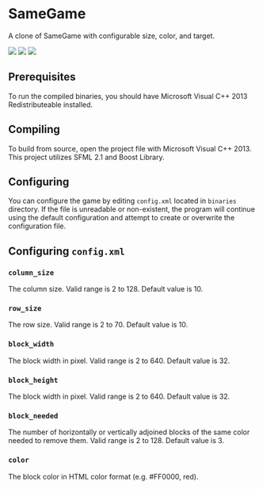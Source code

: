 # SameGame

A clone of SameGame with configurable size, color, and target.

![](https://raw.githubusercontent.com/samuelgunadi/smartphonesimulator/master/documentation/screenshot_1.png)
![](https://raw.githubusercontent.com/samuelgunadi/smartphonesimulator/master/documentation/screenshot_2.png)
![](https://raw.githubusercontent.com/samuelgunadi/smartphonesimulator/master/documentation/screenshot_3.png)

## Prerequisites

To run the compiled binaries, you should have Microsoft Visual C++ 2013 Redistributeable installed.

## Compiling

To build from source, open the project file with Microsoft Visual C++ 2013. This project utilizes SFML 2.1 and Boost Library.

## Configuring

You can configure the game by editing `config.xml` located in `binaries` directory. If the file is unreadable or non-existent, the program will continue using the default configuration and attempt to create or overwrite the configuration file.

## Configuring `config.xml`

### `column_size`

The column size. Valid range is 2 to 128. Default value is 10.

### `row_size`

The row size. Valid range is 2 to 70. Default value is 10.

### `block_width`

The block width in pixel. Valid range is 2 to 640. Default value is 32.

### `block_height`

The block width in pixel. Valid range is 2 to 640. Default value is 32.

### `block_needed`

 The number of horizontally or vertically adjoined blocks of the same color needed to remove them. Valid range is 2 to 128. Default value is 3.

### `color`

The block color in HTML color format (e.g. #FF0000, red).
